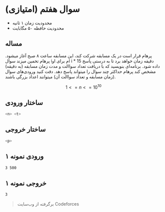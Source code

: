 # سوال هفتم (امتیازی)

+ محدودیت زمان ۱ ثانیه
+ محدودیت حافظه ۵۰ مگابایت

## مساله

پرهام قرار است در یک مسابقه شرکت کند، این مسابقه ساعت ۸ صبح آغاز میشود. پرهام تخمین میزند سوال iام برای او i * 15 دقیقه زمان خواهد برد تا به درستی پاسخ داده شود. برنامه‌ای بنویسید که با دریافت تعداد سواالت و مدت زمان مسابقه (به دقیقه) مشخص کند پرهام حداکثر چند سوال را میتواند پاسخ دهد. دقت کنید ورودی‌های سوال (زمان مسابقه و تعداد سواالت آن) میتوانند اعداد بزرگی باشند.

$$
1 <= n <= 10^{10}
$$

## ساختار ورودی

```sh
<n> <t>
```

## ساختار خروجی

```sh
<p>
```

## ورودی نمونه ۱

```sh
3 500
```

## خروجی نمونه ۱

```sh
3
```

> برگرفته از وب‌سایت Codeforces